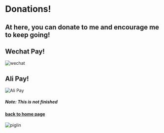 # Donations!
## At here, you can donate to me and encourage me to keep going!
## Wechat Pay!
![wechat](https://henrypersonalweb.github.io/wechatpay.png)
## Ali Pay!
![Ali Pay](https://henrypersonalweb.github.io/alipay.png)
##### Note: This is not finished
#### [back to home page](https://henrypersonalweb.github.io/home)

![piglin](https://henrypersonalweb.github.io/piglin.gif)

